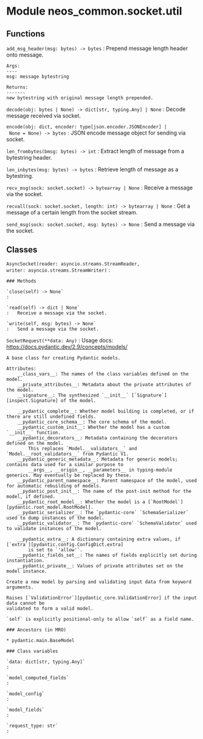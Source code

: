Module neos_common.socket.util
==============================

Functions
---------

`add_msg_header(msg: bytes) ‑> bytes`
:   Prepend message length header onto message.
    
    Args:
    ----
    msg: message bytestring
    
    Returns:
    -------
    new bytestring with original message length prepended.

`decode(obj: bytes | None) ‑> dict[str, typing.Any] | None`
:   Decode message received via socket.

`encode(obj: dict, encoder: type[json.encoder.JSONEncoder] | None = None) ‑> bytes`
:   JSON encode message object for sending via socket.

`len_frombytes(bmsg: bytes) ‑> int`
:   Extract length of message from a bytestring header.

`len_inbytes(msg: bytes) ‑> bytes`
:   Retrieve length of message as a bytestring.

`recv_msg(sock: socket.socket) ‑> bytearray | None`
:   Receive a message via the socket.

`recvall(sock: socket.socket, length: int) ‑> bytearray | None`
:   Get a message of a certain length from the socket stream.

`send_msg(sock: socket.socket, msg: bytes) ‑> None`
:   Send a message via the socket.

Classes
-------

`AsyncSocket(reader: asyncio.streams.StreamReader, writer: asyncio.streams.StreamWriter)`
:   

    ### Methods

    `close(self) ‑> None`
    :

    `read(self) ‑> dict | None`
    :   Receive a message via the socket.

    `write(self, msg: bytes) ‑> None`
    :   Send a message via the socket.

`SocketRequest(**data: Any)`
:   Usage docs: https://docs.pydantic.dev/2.9/concepts/models/
    
    A base class for creating Pydantic models.
    
    Attributes:
        __class_vars__: The names of the class variables defined on the model.
        __private_attributes__: Metadata about the private attributes of the model.
        __signature__: The synthesized `__init__` [`Signature`][inspect.Signature] of the model.
    
        __pydantic_complete__: Whether model building is completed, or if there are still undefined fields.
        __pydantic_core_schema__: The core schema of the model.
        __pydantic_custom_init__: Whether the model has a custom `__init__` function.
        __pydantic_decorators__: Metadata containing the decorators defined on the model.
            This replaces `Model.__validators__` and `Model.__root_validators__` from Pydantic V1.
        __pydantic_generic_metadata__: Metadata for generic models; contains data used for a similar purpose to
            __args__, __origin__, __parameters__ in typing-module generics. May eventually be replaced by these.
        __pydantic_parent_namespace__: Parent namespace of the model, used for automatic rebuilding of models.
        __pydantic_post_init__: The name of the post-init method for the model, if defined.
        __pydantic_root_model__: Whether the model is a [`RootModel`][pydantic.root_model.RootModel].
        __pydantic_serializer__: The `pydantic-core` `SchemaSerializer` used to dump instances of the model.
        __pydantic_validator__: The `pydantic-core` `SchemaValidator` used to validate instances of the model.
    
        __pydantic_extra__: A dictionary containing extra values, if [`extra`][pydantic.config.ConfigDict.extra]
            is set to `'allow'`.
        __pydantic_fields_set__: The names of fields explicitly set during instantiation.
        __pydantic_private__: Values of private attributes set on the model instance.
    
    Create a new model by parsing and validating input data from keyword arguments.
    
    Raises [`ValidationError`][pydantic_core.ValidationError] if the input data cannot be
    validated to form a valid model.
    
    `self` is explicitly positional-only to allow `self` as a field name.

    ### Ancestors (in MRO)

    * pydantic.main.BaseModel

    ### Class variables

    `data: dict[str, typing.Any]`
    :

    `model_computed_fields`
    :

    `model_config`
    :

    `model_fields`
    :

    `request_type: str`
    :
